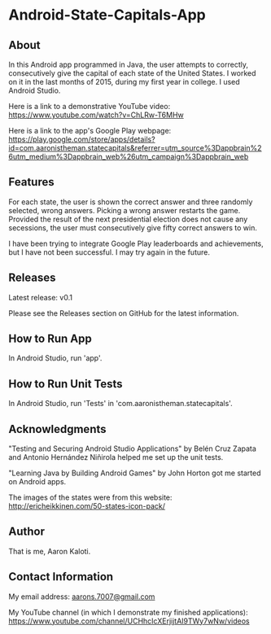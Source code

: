 # Android-State-Capitals-App

About
-----

In this Android app programmed in Java, the user attempts to
correctly, consecutively give the capital of each state of the United States.
I worked on it in the last months of 2015, during my first year in college. I
used Android Studio.

Here is a link to a demonstrative YouTube video:
https://www.youtube.com/watch?v=ChLRw-T6MHw

Here is a link to the app's Google Play webpage:
https://play.google.com/store/apps/details?id=com.aaronistheman.statecapitals&referrer=utm_source%3Dappbrain%26utm_medium%3Dappbrain_web%26utm_campaign%3Dappbrain_web

Features
--------

For each state, the user is shown the correct answer and three randomly
selected, wrong answers. Picking a wrong answer restarts the game.
Provided the result of the next presidential election does not cause any
secessions, the user must consecutively give fifty correct answers to win.

I have been trying to integrate Google Play leaderboards and achievements,
but I have not been successful. I may try again in the future.

Releases
--------

Latest release: v0.1

Please see the Releases section on GitHub for the latest information.

How to Run App
--------------

In Android Studio, run 'app'.

How to Run Unit Tests
---------------------

In Android Studio, run 'Tests' in 'com.aaronistheman.statecapitals'.

Acknowledgments
---------------

"Testing and Securing Android Studio Applications" by Belén Cruz Zapata
and Antonio Hernández Niñirola helped me set up the unit tests.

"Learning Java by Building Android Games" by John Horton
got me started on Android apps.

The images of the states were from this website:
http://ericheikkinen.com/50-states-icon-pack/

Author
------

That is me, Aaron Kaloti.

Contact Information
-------------------

My email address: aarons.7007@gmail.com

My YouTube channel (in which I demonstrate my finished applications):
https://www.youtube.com/channel/UCHhcIcXErjijtAI9TWy7wNw/videos